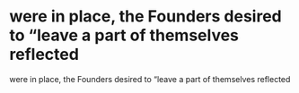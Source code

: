 # were in place, the Founders desired to “leave a part of themselves reflected

were in place, the Founders desired to “leave a part of themselves reflected